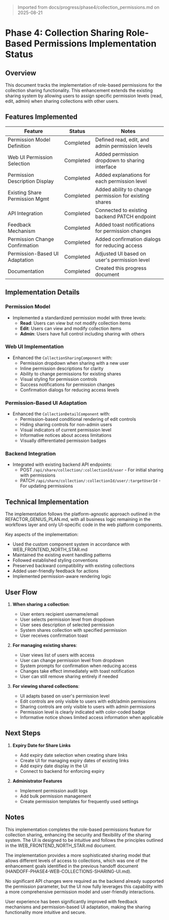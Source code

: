> Imported from docs/progress/phase4/collection_permissions.md on 2025-08-21

# Phase 4: Collection Sharing Role-Based Permissions Implementation Status

## Overview

This document tracks the implementation of role-based permissions for the collection sharing functionality. This enhancement extends the existing sharing system by allowing users to assign specific permission levels (read, edit, admin) when sharing collections with other users.

## Features Implemented

| Feature                         | Status    | Notes                                       |
|---------------------------------|-----------|---------------------------------------------|
| Permission Model Definition     | Completed | Defined read, edit, and admin permission levels |
| Web UI Permission Selection     | Completed | Added permission dropdown to sharing interface  |
| Permission Description Display  | Completed | Added explanations for each permission level    |
| Existing Share Permission Mgmt  | Completed | Added ability to change permission for existing shares |
| API Integration                 | Completed | Connected to existing backend PATCH endpoint   |
| Feedback Mechanism              | Completed | Added toast notifications for permission changes |
| Permission Change Confirmation  | Completed | Added confirmation dialogs for reducing access |
| Permission-Based UI Adaptation  | Completed | Adjusted UI based on user's permission level |
| Documentation                   | Completed | Created this progress document                |

## Implementation Details

### Permission Model
- Implemented a standardized permission model with three levels:
  - **Read**: Users can view but not modify collection items
  - **Edit**: Users can view and modify collection items
  - **Admin**: Users have full control including sharing with others

### Web UI Implementation
- Enhanced the `CollectionSharingComponent` with:
  - Permission dropdown when sharing with a new user
  - Inline permission descriptions for clarity
  - Ability to change permissions for existing shares
  - Visual styling for permission controls
  - Success notifications for permission changes
  - Confirmation dialogs for reducing access levels

### Permission-Based UI Adaptation
- Enhanced the `CollectionDetailComponent` with:
  - Permission-based conditional rendering of edit controls
  - Hiding sharing controls for non-admin users
  - Visual indicators of current permission level
  - Informative notices about access limitations
  - Visually differentiated permission badges

### Backend Integration
- Integrated with existing backend API endpoints:
  - POST `/api/share/collection/:collectionId/user` - For initial sharing with permissions
  - PATCH `/api/share/collection/:collectionId/user/:targetUserId` - For updating permissions

## Technical Implementation

The implementation follows the platform-agnostic approach outlined in the REFACTOR_GENIUS_PLAN.md, with all business logic remaining in the workflows layer and only UI-specific code in the web platform components.

Key aspects of the implementation:
- Used the custom component system in accordance with WEB_FRONTEND_NORTH_STAR.md
- Maintained the existing event handling patterns
- Followed established styling conventions
- Preserved backward compatibility with existing collections
- Added user-friendly feedback for actions
- Implemented permission-aware rendering logic

## User Flow

1. **When sharing a collection**:
   - User enters recipient username/email
   - User selects permission level from dropdown
   - User sees description of selected permission
   - System shares collection with specified permission
   - User receives confirmation toast

2. **For managing existing shares**:
   - User views list of users with access
   - User can change permission level from dropdown
   - System prompts for confirmation when reducing access
   - Changes take effect immediately with toast notification
   - User can still remove sharing entirely if needed

3. **For viewing shared collections**:
   - UI adapts based on user's permission level
   - Edit controls are only visible to users with edit/admin permissions
   - Sharing controls are only visible to users with admin permissions
   - Permission level is clearly indicated with color-coded badge
   - Informative notice shows limited access information when applicable

## Next Steps

1. **Expiry Date for Share Links**
   - Add expiry date selection when creating share links
   - Create UI for managing expiry dates of existing links
   - Add expiry date display in the UI
   - Connect to backend for enforcing expiry

2. **Administrator Features**
   - Implement permission audit logs
   - Add bulk permission management
   - Create permission templates for frequently used settings

## Notes

This implementation completes the role-based permissions feature for collection sharing, enhancing the security and flexibility of the sharing system. The UI is designed to be intuitive and follows the principles outlined in the WEB_FRONTEND_NORTH_STAR.md document.

The implementation provides a more sophisticated sharing model that allows different levels of access to collections, which was one of the enhancement goals identified in the previous handoff document (HANDOFF-PHASE4-WEB-COLLECTIONS-SHARING-UI.md).

No significant API changes were required as the backend already supported the permission parameter, but the UI now fully leverages this capability with a more comprehensive permission model and user-friendly interactions.

User experience has been significantly improved with feedback mechanisms and permission-based UI adaptation, making the sharing functionality more intuitive and secure. 